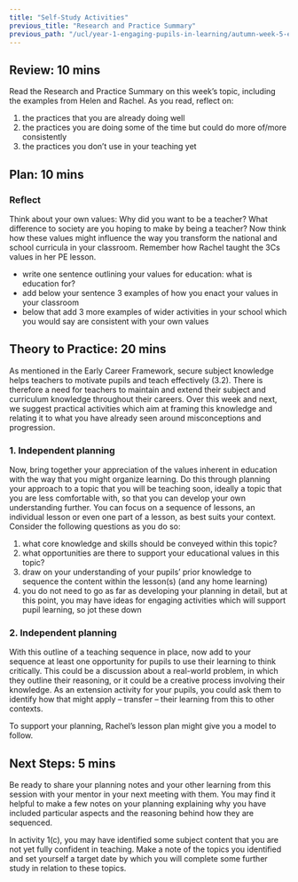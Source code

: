 ```yaml
---
title: "Self-Study Activities"
previous_title: "Research and Practice Summary"
previous_path: "/ucl/year-1-engaging-pupils-in-learning/autumn-week-5-ect-research-and-practice-summary"
---
```


## Review: 10 mins

Read the Research and Practice Summary on this week’s topic, including the examples from Helen and Rachel. As you read, reflect on:

1. the practices that you are already doing well
2. the practices you are doing some of the time but could do more of/more consistently
3. the practices you don’t use in your teaching yet

## Plan: 10 mins

### Reflect

Think about your own values: Why did you want to be a teacher? What difference to society are you hoping to make by being a teacher? Now think how these values might influence the way you transform the national and school curricula in your classroom. Remember how Rachel taught the 3Cs values in her PE lesson.

- write one sentence outlining your values for education: what is education for?
- add below your sentence 3 examples of how you enact your values in your classroom
- below that add 3 more examples of wider activities in your school which you would say are consistent with your own values

## Theory to Practice: 20 mins

As mentioned in the Early Career Framework, secure subject knowledge helps teachers to motivate pupils and teach effectively (3.2). There is therefore a need for teachers to maintain and extend their subject and curriculum knowledge throughout their careers. Over this week and next, we suggest practical activities which aim at framing this knowledge and relating it to what you have already seen around misconceptions and progression.

### 1. Independent planning

Now, bring together your appreciation of the values inherent in education with the way that you might organize learning. Do this through planning your approach to a topic that you will be teaching soon, ideally a topic that you are less comfortable with, so that you can develop your own understanding further. You can focus on a sequence of lessons, an individual lesson or even one part of a lesson, as best suits your context. Consider the following questions as you do so:

1. what core knowledge and skills should be conveyed within this topic?
2. what opportunities are there to support your educational values in this topic?
3. draw on your understanding of your pupils’ prior knowledge to sequence the content within the lesson(s) (and any home learning)
4. you do not need to go as far as developing your planning in detail, but at this point, you may have ideas for engaging activities which will support pupil learning, so jot these down

### 2. Independent planning

With this outline of a teaching sequence in place, now add to your sequence at least one opportunity for pupils to use their learning to think critically. This could be a discussion about a real-world problem, in which they outline their reasoning, or it could be a creative process involving their knowledge. As an extension activity for your pupils, you could ask them to identify how that might apply – transfer – their learning from this to other contexts.

To support your planning, Rachel’s lesson plan might give you a model to follow.

## Next Steps: 5 mins

Be ready to share your planning notes and your other learning from this session with your mentor in your next meeting with them. You may find it helpful to make a few notes on your planning explaining why you have included particular aspects and the reasoning behind how they are sequenced.

In activity 1(c), you may have identified some subject content that you are not yet fully confident in teaching. Make a note of the topics you identified and set yourself a target date by which you will complete some further study in relation to these topics.
